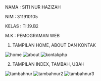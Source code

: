 NAMA : SITI NUR HAZIZAH

NIM  : 311910105

KELAS : TI.19.B2

M.K   : PEMOGRAMAN WEB



1. TAMPILAN HOME, ABOUT DAN KONTAK

![home](https://user-images.githubusercontent.com/81575487/121203827-9da39c80-c8a0-11eb-8b37-f1c8152e2ccf.PNG)
![about](https://user-images.githubusercontent.com/81575487/121203976-bca22e80-c8a0-11eb-9d38-ff297a1596d4.PNG)
![kontakphp](https://user-images.githubusercontent.com/81575487/121204019-c5930000-c8a0-11eb-88ee-d0f012f65df4.PNG)

2. TAMPILAN INDEX, TAMBAH, UBAH

![tambahnur](https://user-images.githubusercontent.com/81575487/121204688-405c1b00-c8a1-11eb-9ac6-25b455087157.PNG)
![tambahnur2](https://user-images.githubusercontent.com/81575487/121204702-43efa200-c8a1-11eb-912c-c967fb10efb5.PNG)
![tambahnur3](https://user-images.githubusercontent.com/81575487/121204779-55d14500-c8a1-11eb-88e1-98e7d98cdac9.PNG)
